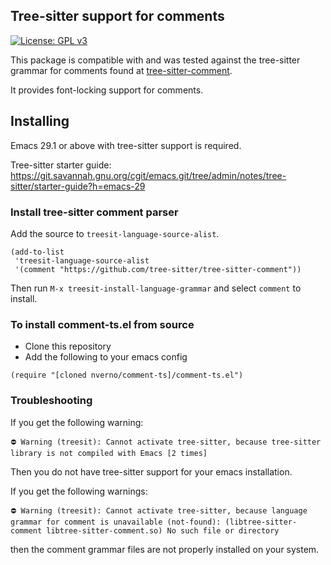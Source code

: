 ## Tree-sitter support for comments

[![License: GPL v3](https://img.shields.io/badge/License-GPLv3-blue.svg)](https://www.gnu.org/licenses/gpl-3.0)

This package is compatible with and was tested against the tree-sitter grammar
for comments found at [tree-sitter-comment](https://github.com/stsewd/tree-sitter-comment).

It provides font-locking support for comments.

## Installing

Emacs 29.1 or above with tree-sitter support is required. 

Tree-sitter starter guide: https://git.savannah.gnu.org/cgit/emacs.git/tree/admin/notes/tree-sitter/starter-guide?h=emacs-29

### Install tree-sitter comment parser

Add the source to `treesit-language-source-alist`. 

```elisp
(add-to-list
 'treesit-language-source-alist
 '(comment "https://github.com/tree-sitter/tree-sitter-comment"))
```

Then run `M-x treesit-install-language-grammar` and select `comment` to install.

### To install comment-ts.el from source

- Clone this repository
- Add the following to your emacs config

```elisp
(require "[cloned nverno/comment-ts]/comment-ts.el")
```

### Troubleshooting

If you get the following warning:

```
⛔ Warning (treesit): Cannot activate tree-sitter, because tree-sitter
library is not compiled with Emacs [2 times]
```

Then you do not have tree-sitter support for your emacs installation.

If you get the following warnings:
```
⛔ Warning (treesit): Cannot activate tree-sitter, because language grammar for comment is unavailable (not-found): (libtree-sitter-comment libtree-sitter-comment.so) No such file or directory
```

then the comment grammar files are not properly installed on your system.
